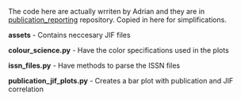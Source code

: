The code here are actually wrriten by Adrian and they are in [publication_reporting](https://github.com/ScilifelabDataCentre/publication_reporting) repository. Copied in here for simplifications.

**assets** - Contains neccesary JIF files

**colour_science.py** - Have the color specifications used in the plots

**issn_files.py** - Have methods to parse the ISSN files

**publication_jif_plots.py** - Creates a bar plot with publication and JIF correlation
